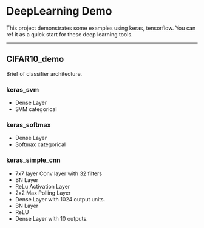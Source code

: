 # DeepLearning Demo
This project demonstrates some examples using keras, tensorflow.
You can ref it as a quick start for these deep learning tools.

 ---

## CIFAR10_demo
Brief of classifier architecture.

### keras_svm
* Dense Layer
* SVM categorical

### keras_softmax
* Dense Layer
* Softmax categorical

### keras_simple_cnn
* 7x7 layer Conv layer with 32 filters
* BN Layer
* ReLu Activation Layer
* 2x2 Max Polling Layer
* Dense Layer with 1024 output units.
* BN Layer
* ReLU
* Dense Layer with 10 outputs.
